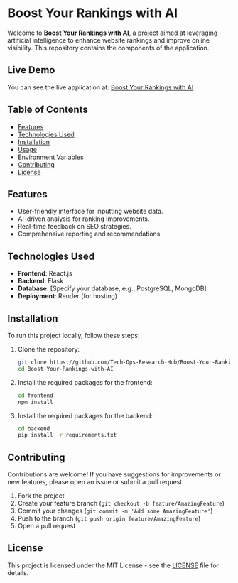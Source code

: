 
# Boost Your Rankings with AI

Welcome to **Boost Your Rankings with AI**, a project aimed at leveraging artificial intelligence to enhance website rankings and improve online visibility. This repository contains the components of the application.

## Live Demo

You can see the live application at: [Boost Your Rankings with AI](https://boost-your-rankings-with-ai.onrender.com)

## Table of Contents

- [Features](#features)
- [Technologies Used](#technologies-used)
- [Installation](#installation)
- [Usage](#usage)
- [Environment Variables](#environment-variables)
- [Contributing](#contributing)
- [License](#license)

## Features

- User-friendly interface for inputting website data.
- AI-driven analysis for ranking improvements.
- Real-time feedback on SEO strategies.
- Comprehensive reporting and recommendations.

## Technologies Used

- **Frontend**: React.js
- **Backend**: Flask
- **Database**: [Specify your database, e.g., PostgreSQL, MongoDB]
- **Deployment**: Render (for hosting)

## Installation

To run this project locally, follow these steps:

1. Clone the repository:
   ```bash
   git clone https://github.com/Tech-Ops-Research-Hub/Boost-Your-Rankings-with-AI.git
   cd Boost-Your-Rankings-with-AI
   ```

2. Install the required packages for the frontend:
   ```bash
   cd frontend
   npm install
   ```

3. Install the required packages for the backend:
   ```bash
   cd backend
   pip install -r requirements.txt

## Contributing

Contributions are welcome! If you have suggestions for improvements or new features, please open an issue or submit a pull request.

1. Fork the project
2. Create your feature branch (`git checkout -b feature/AmazingFeature`)
3. Commit your changes (`git commit -m 'Add some AmazingFeature'`)
4. Push to the branch (`git push origin feature/AmazingFeature`)
5. Open a pull request

## License

This project is licensed under the MIT License - see the [LICENSE](LICENSE) file for details.
